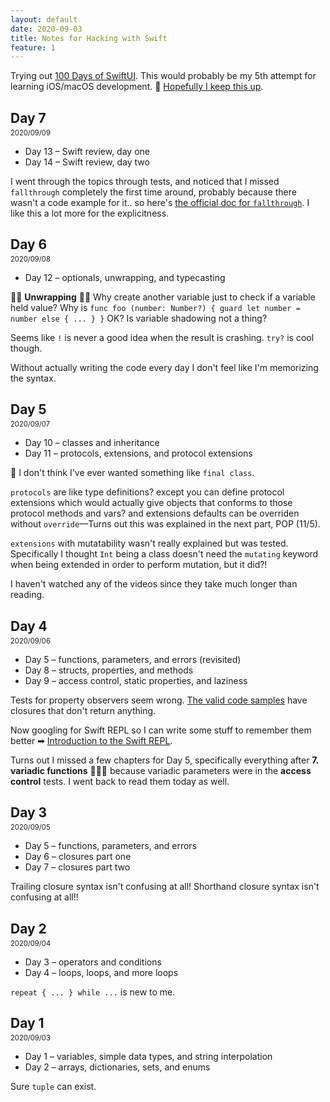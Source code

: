 ```yaml
---
layout: default
date: 2020-09-03
title: Notes for Hacking with Swift
feature: 1
---
```


Trying out [100 Days of SwiftUI](https://www.hackingwithswift.com/100/swiftui). This would probably be my 5th attempt for learning iOS/macOS development. 🤞 [Hopefully I keep this up](https://mobile.twitter.com/muanchiou/status/1302195083333206017).

## Day 7
2020/09/09

- Day 13 – Swift review, day one
- Day 14 – Swift review, day two

I went through the topics through tests, and noticed that I missed `fallthrough` completely the first time around, probably because there wasn't a code example for it.. so here's [the official doc for `fallthrough`](https://docs.swift.org/swift-book/LanguageGuide/ControlFlow.html#ID140). I like this a lot more for the explicitness.


## Day 6
2020/09/08

- Day 12 – optionals, unwrapping, and typecasting

🤔🤔 **Unwrapping** 🤔🤔
Why create another variable just to check if a variable held value? 
Why is `func foo (number: Number?) { guard let number = number else { ... } }` OK? Is variable shadowing not a thing?

Seems like `!` is never a good idea when the result is crashing. `try?` is cool though.

Without actually writing the code every day I don't feel like I'm memorizing the syntax. 

## Day 5
2020/09/07

- Day 10 – classes and inheritance
- Day 11 – protocols, extensions, and protocol extensions

🤔 I don't think I've ever wanted something like `final class`.

`protocols` are like type definitions? except you can define protocol extensions which would actually give objects that conforms to those protocol methods and vars? and extensions defaults can be overriden without `override`––Turns out this was explained in the next part, POP (11/5).

`extensions` with mutatability wasn't really explained but was tested. Specifically I thought `Int` being a class doesn't need the `mutating` keyword when being extended in order to perform mutation, but it did?!

I haven't watched any of the videos since they take much longer than reading.

## Day 4
2020/09/06

- Day 5 – functions, parameters, and errors (revisited)
- Day 8 – structs, properties, and methods
- Day 9 – access control, static properties, and laziness

Tests for property observers seem wrong. [The valid code samples](https://www.hackingwithswift.com/review/property-observers) have closures that don't return anything.

Now googling for Swift REPL so I can write some stuff to remember them better ➡ [Introduction to the Swift REPL](https://developer.apple.com/swift/blog/?id=18).

Turns out I missed a few chapters for Day 5, specifically everything after **7. variadic functions** 🤦🏻‍♀️ because variadic parameters were in the **access control** tests. I went back to read them today as well.

## Day 3
2020/09/05

- Day 5 – functions, parameters, and errors
- Day 6 – closures part one
- Day 7 – closures part two

Trailing closure syntax isn't confusing at all! Shorthand closure syntax isn't confusing at all!!

## Day 2
2020/09/04

- Day 3 – operators and conditions
- Day 4 – loops, loops, and more loops

`repeat { ... } while ...` is new to me.

## Day 1
2020/09/03

- Day 1 – variables, simple data types, and string interpolation
- Day 2 – arrays, dictionaries, sets, and enums

Sure `tuple` can exist.

<style>
  h2 + p { margin-top: -1.2em; font-size: .8em; }
  article ul { list-style: square; }
</style>
